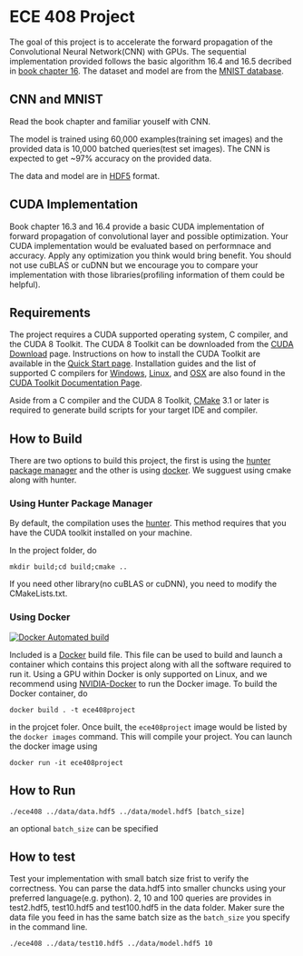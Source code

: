 # ECE 408 Project

The goal of this project is to accelerate the forward propagation of the Convolutional Neural Network(CNN) with GPUs. The sequential implementation provided follows the basic algorithm 16.4 and 16.5 decribed in [book chapter 16](https://wiki.illinois.edu/wiki/display/ece408f16/Book+Chapters?preview=/602518692/603851747/3rd-Edition-Chapter16-case-study-DNN-FINAL.pdf). The dataset and model are from the [MNIST database](http://yann.lecun.com/exdb/mnist/).

## CNN and MNIST

Read the book chapter and familiar youself with CNN.

The model is trained using 60,000 examples(training set images) and the provided data is 10,000 batched queries(test set images). The CNN is expected to get ~97% accuracy on the provided data.

The data and model are in [HDF5](https://support.hdfgroup.org/HDF5/) format.

## CUDA Implementation

Book chapter 16.3 and 16.4 provide a basic CUDA implementation of forward propagation of convolutional layer and possible optimization. Your CUDA implementation would be evaluated based on performnace and accuracy. Apply any optimization you think would bring benefit. You should not use cuBLAS or cuDNN but we encourage you to compare your implementation with those libraries(profiling information of them could be helpful).

## Requirements

The project requires a CUDA supported operating system,
C compiler, and the CUDA 8 Toolkit. The CUDA 8 Toolkit can be downloaded
from the [CUDA Download](https://developer.nvidia.com/cuda-downloads) page.
Instructions on how to install the CUDA Toolkit are available in the
[Quick Start page](http://docs.nvidia.com/cuda/cuda-quick-start-guide/index.html).
Installation guides and the list of supported C compilers for [Windows](http://docs.nvidia.com/cuda/cuda-installation-guide-microsoft-windows/index.html),
[Linux](http://docs.nvidia.com/cuda/cuda-installation-guide-linux/index.html), and
[OSX](http://docs.nvidia.com/cuda/cuda-installation-guide-mac-os-x/index.html) are
also found in the [CUDA Toolkit Documentation Page](http://docs.nvidia.com/cuda/index.html).

Aside from a C compiler and the CUDA 8 Toolkit, [CMake](https://cmake.org/) 3.1 or later is required
to generate build scripts for your target IDE and compiler. 

## How to Build

There are two options to build this project, the first is using the [hunter package manager](https://github.com/ruslo/hunter) and the other is using [docker](https://www.docker.com/).
We sugguest using cmake along with hunter.

### Using Hunter Package Manager

By default, the compilation uses the [hunter](https://github.com/ruslo/hunter).
This method requires that you have the CUDA toolkit installed on your machine.

In the project folder, do
~~~
mkdir build;cd build;cmake ..
~~~

If you need other library(no cuBLAS or cuDNN), you need to modify the CMakeLists.txt.

### Using Docker
 
 [![Docker Automated build](https://img.shields.io/docker/automated/jrottenberg/ffmpeg.svg)](https://hub.docker.com/r/webgpu/ece408project/)

Included is a [Docker](http://docker.io/) build file. This file can be used to build and launch a container which contains this project along with all the software required to run it. Using a GPU within Docker is only supported on Linux, and we recommend using [NVIDIA-Docker](https://github.com/NVIDIA/nvidia-docker) to run the Docker image. To build the Docker container, do

~~~
docker build . -t ece408project
~~~
in the projcet foler. 
Once built, the `ece408project` image would be listed by the `docker images` command. This will compile your project. You can launch the docker image using

~~~
docker run -it ece408project
~~~

## How to Run

~~~
./ece408 ../data/data.hdf5 ../data/model.hdf5 [batch_size]
~~~

an optional `batch_size` can be specified

## How to test 

Test your implementation with small batch size frist to verify the correctness. You can parse the data.hdf5 into smaller chuncks using your preferred language(e.g. python). 2, 10 and 100 queries are provides in test2.hdf5, test10.hdf5 and test100.hdf5 in the data folder. Maker sure the data file you feed in has the same batch size as the `batch_size` you specify in the command line.

~~~
./ece408 ../data/test10.hdf5 ../data/model.hdf5 10
~~~

